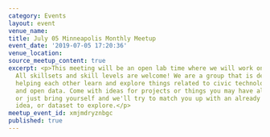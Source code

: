 ```yaml
---
category: Events
layout: event
venue_name:
title: July 05 Minneapolis Monthly Meetup
event_date: '2019-07-05 17:20:36'
venue_location:
source_meetup_content: true
excerpt: <p>This meeting will be an open lab time where we will work on projects.
  All skillsets and skill levels are welcome! We are a group that is dedicated to
  helping each other learn and explore things related to civic technology, open government,
  and open data. Come with ideas for projects or things you may have already started,
  or just bring yourself and we'll try to match you up with an already existing project,
  idea, or dataset to explore.</p>
meetup_event_id: xmjmdryznbgc
published: true
---
```

